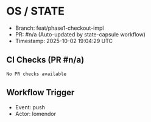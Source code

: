 # OS / STATE
- Branch: feat/phase1-checkout-impl
- PR: #n/a (Auto-updated by state-capsule workflow)
- Timestamp: 2025-10-02 19:04:29 UTC

## CI Checks (PR #n/a)
```
No PR checks available
```

## Workflow Trigger
- Event: push
- Actor: lomendor
